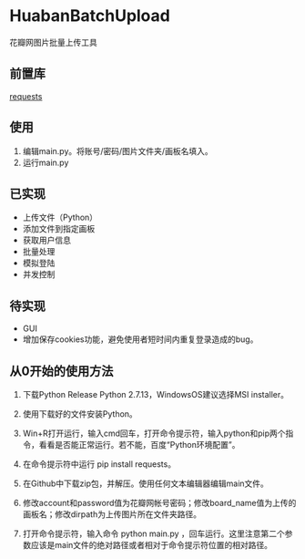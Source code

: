 # HuabanBatchUpload
花瓣网图片批量上传工具

## 前置库
[requests](https://github.com/kennethreitz/requests/)

## 使用
1. 编辑main.py。将账号/密码/图片文件夹/画板名填入。
5. 运行main.py

## 已实现
+ 上传文件（Python）
+ 添加文件到指定画板
+ 获取用户信息
+ 批量处理
+ 模拟登陆
+ 并发控制

## 待实现
+ GUI
+ 增加保存cookies功能，避免使用者短时间内重复登录造成的bug。

## 从0开始的使用方法

1. 下载Python Release Python 2.7.13，WindowsOS建议选择MSI installer。

2. 使用下载好的文件安装Python。

3. Win+R打开运行，输入cmd回车，打开命令提示符，输入python和pip两个指令，看看是否能正常运行。若不能，百度“Python环境配置”。

4. 在命令提示符中运行 pip install requests。

5. 在Github中下载zip包，并解压。使用任何文本编辑器编辑main文件。

6. 修改account和password值为花瓣网帐号密码；修改board_name值为上传的画板名；修改dirpath为上传图片所在文件夹路径。

7. 打开命令提示符，输入命令 python main.py ，回车运行。这里注意第二个参数应该是main文件的绝对路径或者相对于命令提示符位置的相对路径。
